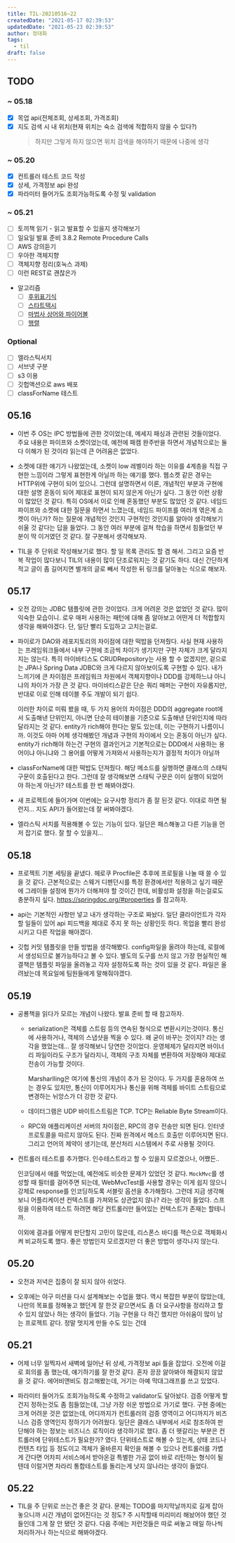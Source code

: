 ```yaml
---
title: TIL-20210516~22
createdDate: "2021-05-17 02:39:53"
updatedDate: "2021-05-23 02:39:53"
author: 정대화
tags:
  - til
draft: false
---
```


## TODO

### ~ 05.18

- [x] 목업 api(전체조회, 상세조회, 가격조회)
- [x] 지도 검색 시 내 위치(현재 위치는 숙소 검색에 적합하지 않을 수 있다?)
  > 하지만 그렇게 하지 않으면 위치 검색을 해야하기 때문에 나중에 생각

### ~ 05.20

- [x] 컨트롤러 테스트 코드 작성
- [x] 상세, 가격정보 api 완성
- [x] 파라미터 들어가도 조회가능하도록 수정 및 validation

### ~ 05.21

- [ ] 토끼책 읽기 - 읽고 발표할 수 있을지 생각해보기
- [ ] 일요일 발표 준비 3.8.2 Remote Procedure Calls
- [ ] AWS 강의듣기
- [ ] 우아한 객체지향
- [ ] 객체지향 정리(호눅스 과제)
- [ ] 이런 REST로 괜찮은가
- 알고리즘
  - [ ] [후위표기식](https://www.acmicpc.net/problem/1918)
  - [ ] [스타트택시](https://www.acmicpc.net/problem/19238)
  - [ ] [마법사 상어와 파이어볼](https://www.acmicpc.net/problem/20056)
  - [ ] [행렬](https://www.acmicpc.net/problem/1080)

### Optional

- [ ] 엘라스틱서치
- [ ] 서브넷 구분
- [ ] s3 이용
- [ ] 깃헙액션으로 aws 배포
- [ ] classForName 테스트

## 05.16

- 이번 주 OS는 IPC 방법들에 관한 것이었는데, 메세지 패싱과 관련된 것들이었다. 주요 내용은 파이프와 소켓이었는데, 예전에 패캠 완주반을 하면서 개념적으로는 둘 다 이해가 된 것이라 읽는데 큰 어려움은 없었다.

- 소켓에 대한 얘기가 나왔었는데, 소켓이 low 레벨이라 하는 이유를 4계층을 직접 구현한 느낌이라 그렇게 표현한게 아닐까 하는 얘기를 했다. 웹소켓 같은 경우는 HTTP위에 구현이 되어 있으니. 그런데 설명하면서 이론, 개념적인 부분과 구현에 대한 설명 혼동이 되어 제대로 표현이 되지 않은게 아닌가 싶다. 그 동안 이런 상황이 많았던 것 같다. 특히 OS에서 이로 인해 혼동했던 부분도 많았던 것 같다. 네임드 파이프와 소켓에 대한 질문을 하면서 느꼈는데, 네임드 파이프를 여러개 엮은게 소켓이 아닌가? 하는 질문에 개념적인 것인지 구현적인 것인지를 알아야 생각해보기 쉬울 것 같다는 답을 들었다. 그 동안 여러 부분에 걸쳐 학습을 하면서 힘들었던 부분이 딱 이거였던 것 같다. 잘 구분해서 생각해보자.

- TIL을 주 단위로 작성해보기로 했다. 할 일 목록 관리도 할 겸 해서. 그리고 요즘 반복 작업이 많다보니 TIL의 내용이 많이 단조로워지는 것 같기도 하다. 대신 간단하게 적고 글이 좀 길어지면 별개의 글로 빼서 작성한 뒤 링크를 달아놓는 식으로 해보자.

## 05.17

- 오전 강의는 JDBC 템플릿에 관한 것이었다. 크게 어려운 것은 없었던 것 같다. 많이 익숙한 모습이니. 로우 매퍼 사용하는 패턴에 대해 좀 알아보고 어떤게 더 적합할지 생각을 해봐야겠다. 단, 일단 빨리 도입하고 고치는걸로.

- 파이로가 DAO와 레포지토리의 차이점에 대한 떡밥을 던져줬다. 사실 현재 사용하는 프레임워크들에서 내부 구현에 조금씩 차이가 생기지만 구현 자체가 크게 달라지지는 않는다. 특히 마이바티스도 CRUDRepository는 사용 할 수 없겠지만, 겉으로는 JPA나 Spring Data JDBC와 크게 다르지 않아보이도록 구현할 수 있다. 내가 느끼기에 큰 차이점은 프레임워크 차원에서 객체지향이나 DDD를 강제하느냐 아니냐의 차이가 가장 큰 것 같다. 마이바티스같은 단순 쿼리 매퍼는 구현이 자유롭지만, 반대로 이로 인해 테이블 주도 개발이 되기 쉽다.

  이러한 차이로 미뤄 봤을 때, 두 가지 용어의 차이점은 DDD의 aggregate root에서 도출해낸 단위인지, 아니면 단순히 테이블을 기준으로 도출해낸 단위인지에 따라 달라지는 것 같다. entity가 rich해야 한다는 말도 있는데, 이는 구현하기 나름이니까. 이것도 아마 어제 생각해봤던 개념과 구현의 차이에서 오는 혼동이 아닌가 싶다. entity가 rich해야 하는건 구현의 결과인거고 기본적으로는 DDD에서 사용하는 용어이냐 아니냐와 그 용어를 어떻게 가져와서 사용하는지가 결정적 차이가 아닐까

- classForName에 대한 떡밥도 던져줬다. 해당 메소드를 실행하면 클래스의 스태틱 구문이 호출된다고 한다. 그런데 잘 생각해보면 스태틱 구문은 이미 실행이 되었어야 하는게 아닌가? 테스트를 한 번 해봐야겠다.

- 새 프로젝트에 들어가며 이번에는 요구사항 정리가 좀 잘 된것 같다. 이대로 하면 될런지... 지도 API가 들어왔는데 잘 써봐야겠다.

- 엘라스틱 서치를 적용해볼 수 있는 기능이 있다. 일단은 패스해놓고 다른 기능을 먼저 잡기로 했다. 잘 할 수 있을지...

## 05.18

- 프로젝트 기본 세팅을 끝냈다. 헤로쿠 Procfile은 추후에 프로필을 나눌 때 쓸 수 있을 것 같다. 근본적으로는 스웨거 디펜던시를 특정 환경에서만 적용하고 싶기 때문에 그레이들 설정에 뭔가가 더해져야 할 것이긴 한데, 비활성화 설정을 하는걸로도 충분하지 싶다. <https://springdoc.org/#properties> 를 참고하자.

- api는 기본적인 사항만 넣고 내가 생각하는 구조로 짜놨다. 일단 클라이언트가 각자 할 일들이 있어 api 피드백을 제대로 주지 못 하는 상황인듯 하다. 목업을 빨리 완성시키고 다른 작업을 해야겠다.

- 깃헙 커밋 템플릿을 만들 방법을 생각해봤다. config파일을 올려야 하는데, 로컬에서 생성되므로 불가능하다고 볼 수 있다. 별도의 도구를 쓰지 않고 가장 현실적인 해결책은 템플릿 파일을 올려놓고 각자 설정하도록 하는 것이 있을 것 같다. 파일은 올려놨는데 목요일에 팀원들에게 말해줘야겠다.

## 05.19

- 공룡책을 읽다가 모르는 개념이 나왔다. 발표 준비 할 때 참고하자.

  - serialization은 객체를 스트림 등의 연속된 형식으로 변환시키는것이다. 통신에 사용하거나, 객체의 스냅샷을 찍을 수 있다. 왜 굳이 바꾸는 것이지? 라는 생각을 했었는데... 잘 생각해보니 당연한 것이었다. 운영체제가 달라지면 바이너리 파일이라도 구조가 달라지니, 객체의 구조 자체를 변환하여 저장해야 제대로 전송이 가능할 것이다.

    Marsharlling은 여기에 통신의 개념이 추가 된 것이다. 두 가지를 혼용하여 쓰는 경우도 있지만, 통신이 이루어지거나 통신을 위해 객체를 바이트 스트림으로 변경하는 뉘앙스가 더 강한 것 같다.

  - 데이터그램은 UDP 바이트스트림은 TCP. TCP는 Reliable Byte Stream이다.

  - RPC와 애플리케이션 서버의 차이점은, RPC의 경우 전송만 되면 된다. 인터넷 프로토콜을 따르지 않아도 된다. 진짜 원격에서 메소드 호출만 이루어지면 된다. 그리고 언어의 제약이 생기는데, 분산처리 시스템에서 주로 사용될 것이다.

- 컨트롤러 테스트를 추가했다. 인수테스트라고 할 수 있을지 모르겠으나, 어쨌든..

  인코딩에서 애를 먹었는데, 예전에도 비슷한 문제가 있었던 것 같다. `MockMvc`를 생성할 때 필터를 걸어주면 되는데, WebMvcTest를 사용할 경우는 이게 쉽지 않으니 강제로 response를 인코딩하도록 서블릿 옵션을 추가해줬다. 그런데 지금 생각해보니 어플리케이션 컨텍스트를 가져와도 상관없지 않나? 라는 생각이 들었다. 스프링을 이용하여 테스트 하려면 해당 컨트롤러만 들어있는 컨텍스트가 존재는 할테니까.

  이외에 결과를 어떻게 판단할지 고민이 많은데, 리스폰스 바디를 잭슨으로 객체화시켜 비교하도록 했다. 좋은 방법인지 모르겠지만 더 좋은 방법이 생각나지 않는다.

## 05.20

- 오전과 저녁은 집중이 잘 되지 않아 쉬었다.

- 오후에는 야구 미션을 다시 설계해보는 수업을 했다. 역시 복잡한 부분이 많았는데, 나만의 목표를 정해놓고 했던게 잘 한것 같으면서도 좀 더 요구사항을 정리하고 할 수 있지 않았나 하는 생각이 들었다. 기능 구현을 다 하긴 했지만 아쉬움이 많이 남는 프로젝트 같다. 정말 멋지게 만들 수도 있는 건데

## 05.21

- 어제 너무 일찍자서 새벽에 일어난 뒤 상세, 가격정보 api 틀을 잡았다. 오전에 이걸로 회의를 좀 했는데, 얘기하기를 잘 한것 같다. 혼자 끙끙 앓아봐야 해결되지 않았을 것 같다. 에어비앤비도 참고해봤는데, 거기는 아예 막대그래프를 쓰고 있었다.

- 파라미터 들어가도 조회가능하도록 수정하고 validator도 달아놨다. 검증 어떻게 할건지 정하는것도 좀 힘들었는데, 그냥 가장 쉬운 방법으로 가기로 했다. 구현 중에는 크게 어려운 것은 없었는데, 어디까지가 컨트롤러의 검증 영역이고 어디까지가 비즈니스 검증 영역인지 정하기가 어려웠다. 일단은 클래스 내부에서 서로 참조하여 판단해야 하는 정보는 비즈니스 로직이라 생각하기로 했다. 좀 더 헷갈리는 부분은 컨트롤러에 단위테스트가 필요한가? 였다. 단위테스트로 해볼 수 있는게, 상태 코드나 컨텐츠 타입 등 정도이고 객체가 올바른지 확인을 해볼 수 있으나 컨트롤러를 가볍게 간다면 어차피 서비스에서 받아온걸 특별한 가공 없이 바로 리턴하는 형식이 될텐데 이럴거면 차라리 통합테스트를 돌리는게 낫지 않나라는 생각이 들었다.

## 05.22

- TIL을 주 단위로 쓰는건 좋은 것 같다. 문제는 TODO를 마지막날까지로 길게 잡아놓으니까 시간 개념이 없어진다는 것 정도? 주 시작할때 미리미리 해놨어야 했던 것들인데 그게 잘 안 됐던 것 같다. 다음 주에는 저런것들은 따로 써놓고 매일 하나씩 처리하거나 하는식으로 해봐야겠다.
